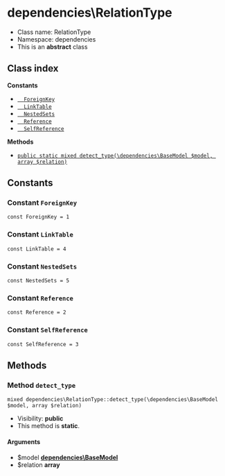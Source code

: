 # dependencies\RelationType






* Class name: RelationType
* Namespace: dependencies
* This is an **abstract** class




## Class index
**Constants**
* [`  ForeignKey`](#constant-ForeignKey)
* [`  LinkTable`](#constant-LinkTable)
* [`  NestedSets`](#constant-NestedSets)
* [`  Reference`](#constant-Reference)
* [`  SelfReference`](#constant-SelfReference)


**Methods**
* [`public static mixed detect_type(\dependencies\BaseModel $model, array $relation)`](#method-detect_type)





Constants
----------


### Constant `ForeignKey`

```
const ForeignKey = 1
```





### Constant `LinkTable`

```
const LinkTable = 4
```





### Constant `NestedSets`

```
const NestedSets = 5
```





### Constant `Reference`

```
const Reference = 2
```





### Constant `SelfReference`

```
const SelfReference = 3
```







Methods
-------


### Method `detect_type`

```
mixed dependencies\RelationType::detect_type(\dependencies\BaseModel $model, array $relation)
```





* Visibility: **public**
* This method is **static**.

#### Arguments

* $model **[dependencies\BaseModel](/apidocs/dependencies/BaseModel.md)**
* $relation **array**


